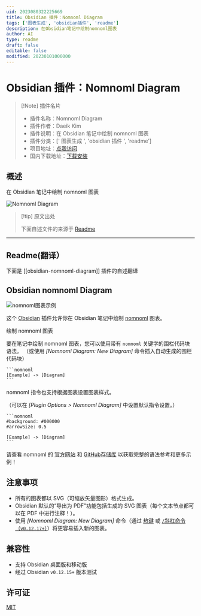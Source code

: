 ```yaml
---
uid: 2023080322225669
title: Obsidian 插件：Nomnoml Diagram
tags: ['图表生成', 'obsidian插件', 'readme']
description: 在Obsidian笔记中绘制nomnoml图表
author: AI
type: readme
draft: false
editable: false
modified: 20230101000000
---
```


# Obsidian 插件：Nomnoml Diagram

> [!Note] 插件名片
> - 插件名称：Nomnoml Diagram
> - 插件作者：Daeik Kim
> - 插件说明：在 Obsidian 笔记中绘制 nomnoml 图表
> - 插件分类：[' 图表生成 ', 'obsidian 插件 ', 'readme']
> - 项目地址：[点我访问](https://github.com/Daeik/obsidian-nomnoml-diagram)
> - 国内下载地址：[下载安装](https://pkmer.cn/products/plugin/pluginMarket/?obsidian-nomnoml-diagram)

## 概述

在 Obsidian 笔记中绘制 nomnoml 图表

![Nomnoml Diagram](https://cdn.pkmer.cn/covers/obsidian-nomnoml-diagram.gif!pkmer)

> [!tip] 原文出处
>
>下面自述文件的来源于 [Readme](https://ghproxy.net/https://raw.githubusercontent.com/Daeik/obsidian-nomnoml-diagram/main/README.md)

---

## Readme(翻译）

下面是 [[obsidian-nomnoml-diagram]] 插件的自述翻译

## Obsidian nomnoml Diagram

![nomnoml图表示例](https://raw.githubusercontent.com/Daeik/obsidian-nomnoml-diagram/main/images/nomnoml-diagram-example.gif)

这个 [Obsidian](https://obsidian.md/) 插件允许你在 Obsidian 笔记中绘制 [nomnoml](https://www.nomnoml.com/) 图表。

绘制 nomnoml 图表

要在笔记中绘制 nomnoml 图表，您可以使用带有 `nomnoml` 关键字的围栏代码块语法。 （或使用 *[Nomnoml Diagram: New Diagram]* 命令插入自动生成的围栏代码块）

    ```nomnoml
    [Example] -> [Diagram]
    ```

nomnoml 指令也支持根据图表设置图表样式。

（可以在 *[Plugin Options > Nomnoml Diagram]* 中设置默认指令设置。）

    ```nomnoml
    #background: #000000
    #arrowSize: 0.5

    [Example] -> [Diagram]
    ```

请查看 nomnoml 的 [官方网站](https://www.nomnoml.com/) 和 [GitHub存储库](https://github.com/skanaar/nomnoml) 以获取完整的语法参考和更多示例！

## 注意事项

- 所有的图表都以 SVG（可缩放矢量图形）格式生成。
- Obsidian 默认的“导出为 PDF”功能包括生成的 SVG 图表（每个文本节点都可以在 PDF 中进行注释！）。
- 使用 *[Nomnoml Diagram: New Diagram]* 命令（通过 [热键](https://help.obsidian.md/How+to/Use+hotkeys) 或 [`/`斜杠命令（`v0.12.17+`）](https://forum.obsidian.md/t/obsidian-release-v0-12-17/25270)）将更容易插入新的图表。

## 兼容性

- 支持 Obsidian 桌面版和移动版
- 经过 Obsidian `v0.12.15+` 版本测试

## 许可证

[MIT](./LICENSE)
